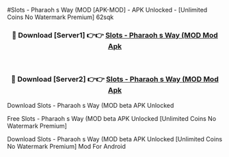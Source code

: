 #Slots - Pharaoh s Way (MOD [APK-MOD] - APK Unlocked - [Unlimited Coins No Watermark Premium] 62sqk



<div align="center">

<h3>🔴 Download [Server1] 👉👉 <a href="https://momento.my/?title=Slots_-_Pharaoh_s_Way_(MOD">Slots - Pharaoh s Way (MOD Mod Apk</a></h3><br>

<h3>🔴 Download [Server2] 👉👉 <a href="https://momento.my/?title=Slots_-_Pharaoh_s_Way_(MOD">Slots - Pharaoh s Way (MOD Mod Apk</a></h3>
</div>



Download Slots - Pharaoh s Way (MOD beta APK Unlocked

Free Slots - Pharaoh s Way (MOD beta APK Unlocked [Unlimited Coins No Watermark Premium]

Download Slots - Pharaoh s Way (MOD beta APK Unlocked [Unlimited Coins No Watermark Premium] Mod For Android
